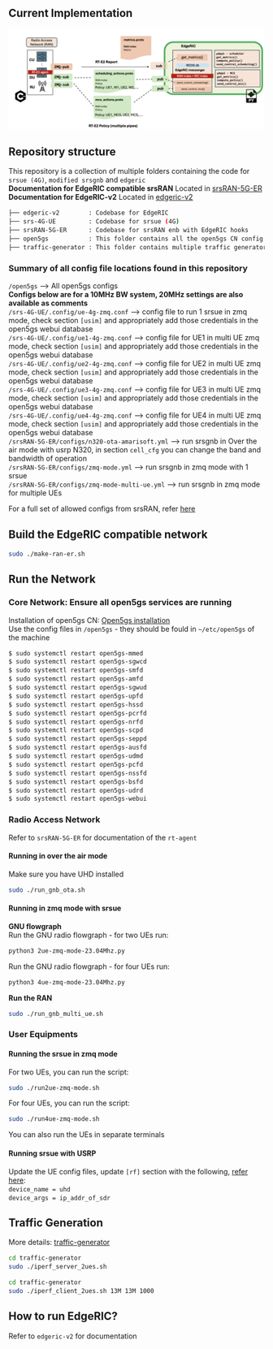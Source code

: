
## Current Implementation 
![Image 1](./images/ER-09-09-24.png "This is image ER")  

## Repository structure
This repository is a collection of multiple folders containing the code for ``srsue (4G)``, ``modified srsgnb`` and ``edgeric``    
**Documentation for EdgeRIC compatible srsRAN** Located in [srsRAN-5G-ER](https://github.com/ucsdwcsng/srsRAN-5G-ER/tree/main)   
**Documentation for EdgeRIC-v2** Located in [edgeric-v2](https://github.com/ucsdwcsng/EdgeRIC-v2/tree/master)     
  
```bash
├── edgeric-v2        : Codebase for EdgeRIC
├── srs-4G-UE         : Codebase for srsue (4G)
├── srsRAN-5G-ER      : Codebase for srsRAN enb with EdgeRIC hooks 
├── open5gs           : This folder contains all the open5gs CN config files used in this repository
├── traffic-generator : This folder contains multiple traffic generator modules      
```

### Summary of all config file locations found in this repository
``/open5gs`` --> All open5gs configs  
**Configs below are for a 10MHz BW system, 20MHz settings are also available as comments**  
``/srs-4G-UE/.config/ue-4g-zmq.conf`` --> config file to run 1 srsue in zmq mode, check section ``[usim]`` and appropriately add those credentials in the open5gs webui database        
``/srs-4G-UE/.config/ue1-4g-zmq.conf`` --> config file for UE1 in multi UE zmq mode, check section ``[usim]`` and appropriately add those credentials in the open5gs webui database        
``/srs-4G-UE/.config/ue2-4g-zmq.conf`` --> config file for UE2 in multi UE zmq mode, check section ``[usim]`` and appropriately add those credentials in the open5gs webui database     
``/srs-4G-UE/.config/ue3-4g-zmq.conf`` --> config file for UE3 in multi UE zmq mode, check section ``[usim]`` and appropriately add those credentials in the open5gs webui database     
``/srs-4G-UE/.config/ue4-4g-zmq.conf`` --> config file for UE4 in multi UE zmq mode, check section ``[usim]`` and appropriately add those credentials in the open5gs webui database     
``/srsRAN-5G-ER/configs/n320-ota-amarisoft.yml`` --> run srsgnb in Over the air mode with usrp N320, in section ``cell_cfg`` you can change the band and bandwidth of operation      
``/srsRAN-5G-ER/configs/zmq-mode.yml`` --> run srsgnb in zmq mode with 1 srsue     
``/srsRAN-5G-ER/configs/zmq-mode-multi-ue.yml`` --> run srsgnb in zmq mode for multiple UEs     

For a full set of allowed configs from srsRAN, refer [here](https://docs.srsran.com/projects/project/en/latest/user_manuals/source/config_ref.html)

## Build the EdgeRIC compatible network
```bash
sudo ./make-ran-er.sh
```
## Run the Network
### Core Network: Ensure all open5gs services are running  
Installation of open5gs CN: [Open5gs installation](https://open5gs.org/open5gs/docs/guide/01-quickstart/)    
Use the config files in ``/open5gs`` - they should be fould in ``~/etc/open5gs`` of the machine 
```bash
$ sudo systemctl restart open5gs-mmed
$ sudo systemctl restart open5gs-sgwcd
$ sudo systemctl restart open5gs-smfd
$ sudo systemctl restart open5gs-amfd
$ sudo systemctl restart open5gs-sgwud
$ sudo systemctl restart open5gs-upfd
$ sudo systemctl restart open5gs-hssd
$ sudo systemctl restart open5gs-pcrfd
$ sudo systemctl restart open5gs-nrfd
$ sudo systemctl restart open5gs-scpd
$ sudo systemctl restart open5gs-seppd
$ sudo systemctl restart open5gs-ausfd
$ sudo systemctl restart open5gs-udmd
$ sudo systemctl restart open5gs-pcfd
$ sudo systemctl restart open5gs-nssfd
$ sudo systemctl restart open5gs-bsfd
$ sudo systemctl restart open5gs-udrd
$ sudo systemctl restart open5gs-webui
```
### Radio Access Network
Refer to ``srsRAN-5G-ER`` for documentation of the ``rt-agent`` 
#### Running in over the air mode 
Make sure you have UHD installed 
```bash
sudo ./run_gnb_ota.sh
```

#### Running in zmq mode with srsue

**GNU flowgraph**  
Run the GNU radio flowgraph - for two UEs run:
```bash
python3 2ue-zmq-mode-23.04Mhz.py
```
Run the GNU radio flowgraph - for four UEs run:
```bash
python3 4ue-zmq-mode-23.04Mhz.py
```
**Run the RAN**
```bash
sudo ./run_gnb_multi_ue.sh
```
### User Equipments
#### Running the srsue in zmq mode
For two UEs, you can run the script:
```bash
sudo ./run2ue-zmq-mode.sh
```
For four UEs, you can run the script:
```bash
sudo ./run4ue-zmq-mode.sh
```
You can also run the UEs in separate terminals

#### Running srsue with USRP
Update the UE config files, update ``[rf]`` section with the following, [refer here](https://docs.srsran.com/projects/project/en/latest/tutorials/source/srsUE/source/index.html#over-the-air-setup):  
``device_name = uhd``  
``device_args = ip_addr_of_sdr`` 

## Traffic Generation
More details: [traffic-generator](https://github.com/ushasigh/srsran-edgeric-5g/tree/main/traffic-generator)
```bash
cd traffic-generator
sudo ./iperf_server_2ues.sh
```

```bash
cd traffic-generator
sudo ./iperf_client_2ues.sh 13M 13M 1000
```

## How to run EdgeRIC?
Refer to ``edgeric-v2`` for documentation
